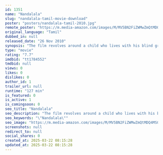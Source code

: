 ```yaml
---
id: 1351
name: "Nandalala"
slug: "nandalala-tamil-movie-download"
poster: "posters/nandalala-tamil-2010.jpg"
remote_poster: "https://m.media-amazon.com/images/M/MV5BN2FiZWMwZmQtMDQ4MS00NjhiLWFhOWYtMWUzZDI0MTBhZGYxXkEyXkFqcGc@._V1_SX300.jpg"
original_language: "Tamil"
dubbed_in: null
released_date: "26 Nov 2010"
synopsis: "The film revolves around a child who lives with his blind grandmother who want to meet his mother takes on a journey to see her ."
type: "movie"
rating: "7.7"
imdbid: "tt1784552"
tmdbid: null
views: 0
likes: 0
dislikes: 0
author_id: 1
trailer_url: null
runtime: "127 min"
is_featured: 0
is_active: 1
is_comingsoon: 0
seo_title: "Nandalala"
seo_description: "The film revolves around a child who lives with his blind grandmother who want to meet his mother takes on a journey to see her ."
seo_keywords: "\"Nandalala\""
seo_image: "https://m.media-amazon.com/images/M/MV5BN2FiZWMwZmQtMDQ4MS00NjhiLWFhOWYtMWUzZDI0MTBhZGYxXkEyXkFqcGc@._V1_SX300.jpg"
screenshots: null
redirect_to: null
social_shares: 0
created_at: 2025-03-22 08:15:28
updated_at: 2025-03-22 08:15:28
---
```


